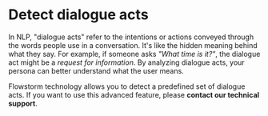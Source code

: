# Detect dialogue acts

In NLP, "dialogue acts" refer to the intentions or actions conveyed through the words people use in a conversation. It's like the hidden meaning behind what they say. For example, if someone asks _"What time is it?"_, the dialogue act might be a _request for information_. By analyzing dialogue acts, your persona can better understand what the user means.

Flowstorm technology allows you to detect a predefined set of dialogue acts. If you want to use this advanced feature, please **contact our technical support**.
